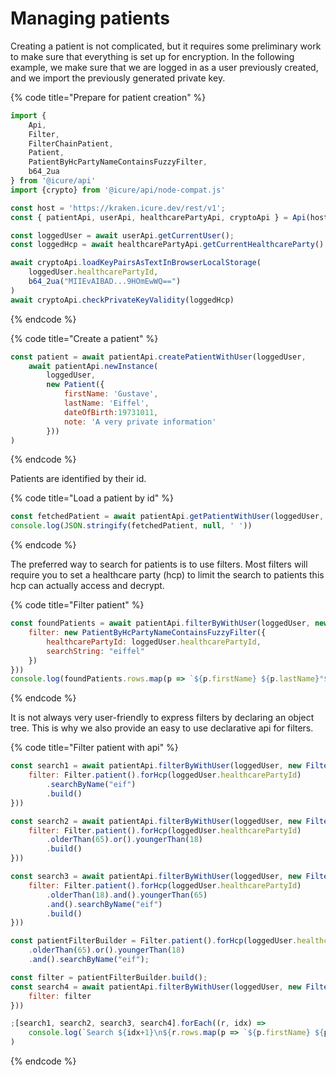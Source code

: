 # Managing patients

Creating a patient is not complicated, but it requires some preliminary work to make sure that everything is set up for encryption. In the following example, we make sure that we are logged in as a user previously created, and we import the previously generated private key.

{% code title="Prepare for patient creation" %}
```javascript
import {
    Api,
    Filter,
    FilterChainPatient,
    Patient,
    PatientByHcPartyNameContainsFuzzyFilter,
    b64_2ua
} from '@icure/api'
import {crypto} from '@icure/api/node-compat.js'

const host = 'https://kraken.icure.dev/rest/v1';
const { patientApi, userApi, healthcarePartyApi, cryptoApi } = Api(host, 'esmith', 'mypassword', crypto)

const loggedUser = await userApi.getCurrentUser();
const loggedHcp = await healthcarePartyApi.getCurrentHealthcareParty()

await cryptoApi.loadKeyPairsAsTextInBrowserLocalStorage(
    loggedUser.healthcarePartyId,
    b64_2ua("MIIEvAIBAD...9HOmEwWQ==")
)
await cryptoApi.checkPrivateKeyValidity(loggedHcp)
```
{% endcode %}

{% code title="Create a patient" %}
```javascript
const patient = await patientApi.createPatientWithUser(loggedUser,
    await patientApi.newInstance(
        loggedUser,
        new Patient({
            firstName: 'Gustave',
            lastName: 'Eiffel',
            dateOfBirth:19731011,
            note: 'A very private information'
        }))
)
```
{% endcode %}

Patients are identified by their id.

{% code title="Load a patient by id" %}
```javascript
const fetchedPatient = await patientApi.getPatientWithUser(loggedUser, patient.id)
console.log(JSON.stringify(fetchedPatient, null, ' '))
```
{% endcode %}

The preferred way to search for patients is to use filters. Most filters will require you to set a healthcare party (hcp) to limit the search to patients this hcp can actually access and decrypt.

{% code title="Filter patient" %}
```javascript
const foundPatients = await patientApi.filterByWithUser(loggedUser, new FilterChainPatient({
    filter: new PatientByHcPartyNameContainsFuzzyFilter({
        healthcarePartyId: loggedUser.healthcarePartyId,
        searchString: "eiffel"
    })
}))
console.log(foundPatients.rows.map(p => `${p.firstName} ${p.lastName}°${p.dateOfBirth}`).join('\n'))
```
{% endcode %}

It is not always very user-friendly to express filters by declaring an object tree. This is why we also provide an easy to use declarative api for filters.

{% code title="Filter patient with api" %}
```javascript
const search1 = await patientApi.filterByWithUser(loggedUser, new FilterChainPatient({
    filter: Filter.patient().forHcp(loggedUser.healthcarePartyId)
        .searchByName("eif")
        .build()
}))

const search2 = await patientApi.filterByWithUser(loggedUser, new FilterChainPatient({
    filter: Filter.patient().forHcp(loggedUser.healthcarePartyId)
        .olderThan(65).or().youngerThan(18)
        .build()
}))

const search3 = await patientApi.filterByWithUser(loggedUser, new FilterChainPatient({
    filter: Filter.patient().forHcp(loggedUser.healthcarePartyId)
        .olderThan(18).and().youngerThan(65)
        .and().searchByName("eif")
        .build()
}))

const patientFilterBuilder = Filter.patient().forHcp(loggedUser.healthcarePartyId)
    .olderThan(65).or().youngerThan(18)
    .and().searchByName("eif");

const filter = patientFilterBuilder.build();
const search4 = await patientApi.filterByWithUser(loggedUser, new FilterChainPatient({
    filter: filter
}))

;[search1, search2, search3, search4].forEach((r, idx) =>
    console.log(`Search ${idx+1}\n${r.rows.map(p => `${p.firstName} ${p.lastName}°${p.dateOfBirth}`).join('\n')}`)
)
```
{% endcode %}



